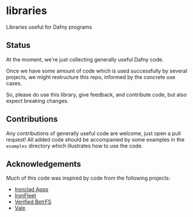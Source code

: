 # libraries

Libraries useful for Dafny programs

## Status

At the moment, we're just collecting generally useful Dafny code.

Once we have some amount of code which is used successfully by several projects, we might restructure this repo, informed by the concrete use cases.

So, please do use this library, give feedback, and contribute code, but also expect breaking changes.

## Contributions

Any contributions of generally useful code are welcome, just open a pull request!
All added code should be accompanied by some examples in the `examples` directory which illustrates how to use the code.

## Acknowledgements

Much of this code was inspired by code from the following projects:

* [Ironclad Apps](https://github.com/microsoft/Ironclad/tree/main/ironclad-apps)
* [IronFleet](https://github.com/microsoft/Ironclad/tree/main/ironfleet)
* [Verified BetrFS](https://github.com/vmware-labs/verified-betrfs)
* [Vale](https://github.com/project-everest/vale/tree/legacy_dafny)
